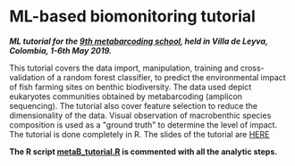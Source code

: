 # ML-based biomonitoring tutorial

***ML tutorial for the [9th metabarcoding school](http://metabarcoding.org/spip.php?article89]), held in Villa de Leyva, Colombia, 1-6th May 2019.***

This tutorial covers the data import, manipulation, training and cross-validation of a random forest classifier, to predict the environmental impact of fish farming sites on benthic biodiversity. The data used depict eukaryotes communities obtained by metabarcoding (amplicon sequencing). The tutorial also cover feature selection to reduce the dimensionality of the data. Visual observation of macrobenthic species composition is used as a "ground truth" to determine the level of impact. The tutorial is done completely in R. The slides of the tutorial are [HERE](https://github.com/trtcrd/Metabarcoding_school_colombia/blob/master/ML_tuto_slides.pdf)

__The R script [metaB_tutorial.R](https://github.com/trtcrd/Metabarcoding_school_colombia/blob/master/metaB_tutorial.R) is commented with all the analytic steps.__






